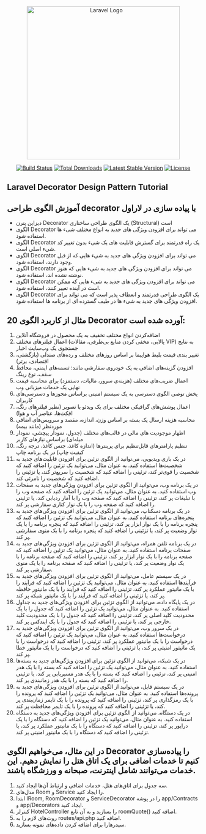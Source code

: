 <p align="center"><a href="https://laravel.com" target="_blank"><img src="https://raw.githubusercontent.com/laravel/art/master/logo-lockup/5%20SVG/2%20CMYK/1%20Full%20Color/laravel-logolockup-cmyk-red.svg" width="400" alt="Laravel Logo"></a></p>

<p align="center">
<a href="https://github.com/laravel/framework/actions"><img src="https://github.com/laravel/framework/workflows/tests/badge.svg" alt="Build Status"></a>
<a href="https://packagist.org/packages/laravel/framework"><img src="https://img.shields.io/packagist/dt/laravel/framework" alt="Total Downloads"></a>
<a href="https://packagist.org/packages/laravel/framework"><img src="https://img.shields.io/packagist/v/laravel/framework" alt="Latest Stable Version"></a>
<a href="https://packagist.org/packages/laravel/framework"><img src="https://img.shields.io/packagist/l/laravel/framework" alt="License"></a>
</p>

## Laravel Decorator Design Pattern Tutorial
## آموزش الگوی طراحی decorator با پیاده سازی در لاراول

- دیزاین پترن Decorator یک الگوی طراحی ساختاری (Structural) است
- الگوی Decorator می تواند برای افزودن ویژگی های جدید به انواع مختلف شیء ها استفاده شود.
- الگوی Decorator یک راه قدرتمند برای گسترش قابلیت های یک شیء بدون تغییر کد شیء اصلی است.
- الگوی Decorator می تواند برای افزودن ویژگی های جدید به شیء هایی که از قبل وجود دارند، استفاده شود.
- الگوی Decorator می تواند برای افزودن ویژگی های جدید به شیء هایی که هنوز نوشته نشده اند، استفاده شود.
- الگوی Decorator می تواند برای افزودن ویژگی های جدید به شیء هایی که ممکن است در آینده تغییر کنند، استفاده شود.
- الگوی Decorator یک الگوی طراحی قدرتمند و انعطاف پذیر است که می تواند برای افزودن ویژگی های جدید به شیء ها در طیف گسترده ای از برنامه ها استفاده شود.


## 20 مثال از کاربرد الگوی Decorator آورده شده است: 

1. اضافه‌کردن انواع مختلف تخفیف به یک محصول در فروشگاه آنلاین
2. اعمال فیلتر‌های مختلف (پالایی، مخفی کردن منابع بی‌طرفی، مقالات VIP) به نتایج جستجوی یک وب‌سایت اخبار
3. تغییر بندی قیمت بلیط هواپیما بر اساس روزهای مختلف و رده‌های صندلی (بازگشتی، اقتصادی، برتر)
4. افزودن گزینه‌های اضافی به یک خودروی سفارشی مانند: تسمه‌های ایمنی، محافظ سقف، نوع رینگ
5. اعمال ضریب‌های مختلف (هزینه‌ی سرور، مالیات، دستمزد) برای محاسبه قیمت نهایی یک خدمات میزبانی وب
6. پخش توصی الگوی دسترسی به یک سیستم امنیتی براساس مجوزها و دسترسی‌های کاربران
7. اعمال پوشش‌های گرافیکی مختلف برای یک ویدئو یا تصویر (نظیر فیلتر‌های رنگ، افکت‌ها، عناصر آب و هوا)
8. محاسبه هزینه ارسال یک بسته بر اساس وزن، اندازه، مقصد و سرویس‌های اضافی موردنظر (مانند بیمه)
9. اظهار موجودیت های مالی در قالب‌های مختلف (جدول، نمودار پیچشی، نمودار میله‌ای) براساس نیازهای کاربر
10. تنظیم پارامترهای قابل‌تنظیم برای پرینترها (اندازه کاغذ، جنس کاغذ، درجه رنگ، کیفیت چاپ) در یک برنامه چاپ
11. در یک بازی ویدیویی، می‌توانید از الگوی تزئین برای افزودن قابلیت‌های جدید به شخصیت‌ها استفاده کنید. به عنوان مثال، می‌توانید یک تزئین را اضافه کنید که شخصیت را قوی‌تر کند، تزئینی را اضافه کنید که شخصیت را سریع‌تر کند، یا تزئینی را اضافه کنید که شخصیت را نامرئی کند.
12. در یک برنامه وب، می‌توانید از الگوی تزئین برای افزودن ویژگی‌های جدید به صفحات وب استفاده کنید. به عنوان مثال، می‌توانید یک تزئین را اضافه کنید که صفحه وب را با تبلیغات پر کند، تزئینی را اضافه کنید که صفحه وب را با آمار ردیابی کند، یا تزئینی را اضافه کنید که صفحه وب را با یک نوار کناری سفارشی پر کند.
13. در یک برنامه دسکتاپ، می‌توانید از الگوی تزئین برای افزودن ویژگی‌های جدید به پنجره‌های برنامه استفاده کنید. به عنوان مثال، می‌توانید یک تزئین را اضافه کنید که پنجره برنامه را با یک نوار ابزار پر کند، تزئینی را اضافه کنید که پنجره برنامه را با یک نوار وضعیت پر کند، یا تزئینی را اضافه کنید که پنجره برنامه را با یک منوی سفارشی پر کند.
14. در یک برنامه تلفن همراه، می‌توانید از الگوی تزئین برای افزودن ویژگی‌های جدید به صفحات برنامه استفاده کنید. به عنوان مثال، می‌توانید یک تزئین را اضافه کنید که صفحه برنامه را با یک نوار ابزار پر کند، تزئینی را اضافه کنید که صفحه برنامه را با یک نوار وضعیت پر کند، یا تزئینی را اضافه کنید که صفحه برنامه را با یک منوی سفارشی پر کند.
15. در یک سیستم عامل، می‌توانید از الگوی تزئین برای افزودن ویژگی‌های جدید به فرآیندها استفاده کنید. به عنوان مثال، می‌توانید یک تزئین را اضافه کنید که فرآیند را با یک مانیتور عملکرد پر کند، تزئینی را اضافه کنید که فرآیند را با یک مانیتور حافظه پر کند، یا تزئینی را اضافه کنید که فرآیند را با یک مانیتور شبکه پر کند.
16. در یک پایگاه داده، می‌توانید از الگوی تزئین برای افزودن ویژگی‌های جدید به جداول استفاده کنید. به عنوان مثال، می‌توانید یک تزئین را اضافه کنید که جدول را با یک محدودیت کلید اصلی پر کند، تزئینی را اضافه کنید که جدول را با یک محدودیت کلید خارجی پر کند، یا تزئینی را اضافه کنید که جدول را با یک ایندکس پر کند.
17. در یک سرور وب، می‌توانید از الگوی تزئین برای افزودن ویژگی‌های جدید به درخواست‌ها استفاده کنید. به عنوان مثال، می‌توانید یک تزئین را اضافه کنید که درخواست را با یک مانیتور عملکرد پر کند، تزئینی را اضافه کنید که درخواست را با یک مانیتور امنیتی پر کند، یا تزئینی را اضافه کنید که درخواست را با یک مانیتور خطا پر کند.
18. در یک شبکه، می‌توانید از الگوی تزئین برای افزودن ویژگی‌های جدید به بسته‌ها استفاده کنید. به عنوان مثال، می‌توانید یک تزئین را اضافه کنید که بسته را با یک هدر امنیتی پر کند، تزئینی را اضافه کنید که بسته را با یک هدر مسیریابی پر کند، یا تزئینی را اضافه کنید که بسته را با یک هدر زمانبندی پر کند.
19. در یک سیستم فایل، می‌توانید از الگوی تزئین برای افزودن ویژگی‌های جدید به پرونده‌ها استفاده کنید. به عنوان مثال، می‌توانید یک تزئین را اضافه کنید که پرونده را با یک رمزگذاری پر کند، تزئینی را اضافه کنید که پرونده را با یک تایمر زمان‌بندی پر کند، یا تزئینی را اضافه کنید که پرونده را با یک تایمر محافظت پر کند.
20. در یک دستگاه، می‌توانید از الگوی تزئین برای افزودن ویژگی‌های جدید به دستگاه استفاده کنید. به عنوان مثال، می‌توانید یک تزئین را اضافه کنید که دستگاه را با یک درایور پر کند، تزئینی را اضافه کنید که دستگاه را با یک مانیتور عملکرد پر کند، یا تزئینی را اضافه کنید که دستگاه را با یک مانیتور امنیتی پر کند.

## در این مثال، می‌خواهیم الگوی Decorator را پیاده‌سازی کنیم تا خدمات اضافی برای یک اتاق هتل را نمایش دهیم. این خدمات می‌توانند شامل اینترنت، صبحانه و ورزشگاه باشند.
1. سه جدول برای اتاق‌های هتل، خدمات اضافی و ارتباط آن‌ها ایجاد کنید.
2. مدل‌های Room و Service را ایجاد کنید.
3. ابتدا IRoom, RoomDecorator و ServiceDecorator را در پوشه app/Contracts و app/Decorators ایجاد کنید.
4. کنترلر HotelController را بسازید و به آن تابع roomQuote() اضافه کنید.
5. روت‌های لازم را به routes/api.php اضافه کنید.
6. سیدرهارا برای اضافه کردن داده‌های نمونه بسازید.

